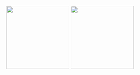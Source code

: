 <div align="center">
  <img 
    src="https://github-readme-stats.vercel.app/api?username=tjdgns8439&show_icons=true&theme=tokyonight" 
    height="170"
  />
  <img 
    src="https://github-readme-stats.vercel.app/api/top-langs/?username=tjdgns8439&layout=compact&theme=tokyonight" 
    height="170"
  />
</div>
